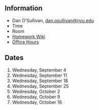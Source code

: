 ## Information

* Dan O'Sullivan, dan.osullivan@nyu.edu
* Time
* Room
* [Homework Wiki](https://github.com/ITPNYU/ICM-2019-Code/wiki/Homework-Dano)
* [Office Hours](https://calendar.google.com/calendar/selfsched?sstoken=UVBlTFZhOVNCTmF0fGRlZmF1bHR8MmU2NTM4NjJmOTJiNTUwM2M0YTBmMzcyZDM4NjRkNmQ)

## Dates

1. Wednesday, September 4
2. Wednesday, September 11
3. Wednesday, September 18
4. Wednesday, September 25
5. Wednesday, October 2
6. Wednesday, October 9
7. Wednesday, October 16
